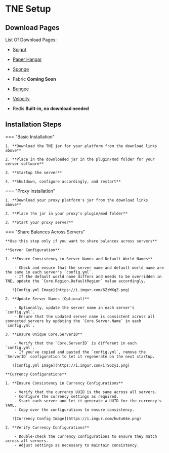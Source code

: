 # TNE Setup

## Download Pages

List Of Download Pages:

- [Spigot](https://www.spigotmc.org/resources/the-new-economy.7805/)

- [Paper Hangar](https://hangar.papermc.io/TNE/TheNewEconomy)

- [Sponge](https://ore.spongepowered.org/TheNewEconomy/TheNewEconomy)

- Fabric **Coming Soon**

- [Bungee](https://ci.codemc.io/job/creatorfromhell/job/TNE/lastBuild/net.tnemc$BungeeCore/)

- [Velocity](https://ci.codemc.io/job/creatorfromhell/job/TNE/lastBuild/net.tnemc$VelocityCore/)

- Redis **Built-in, no download needed**

## Installation Steps

=== "Basic Installation"

    1. **Download the TNE jar for your platform from the download links above**

    2. **Place in the downloaded jar in the plugin/mod folder for your server software**

    3. **Startup the server**

    4. **Shutdown, configure accordingly, and restart**


=== "Proxy Installation"

    1. **Download your proxy platform's jar from the download links above**

    2. **Place the jar in your proxy's plugin/mod folder**

    3. **Start your proxy server**


=== "Share Balances Across Servers"

    **Use this step only if you want to share balances across servers**

    **Server Configuration**

    1. **Ensure Consistency in Server Names and Default World Names**

        - Check and ensure that the server name and default world name are the same in each server's `config.yml`.
        - If the default world name differs and needs to be overridden in TNE, update the `Core.Region.DefaultRegion` value accordingly.

       ![Config.yml Image](https://i.imgur.com/6ZzWXgZ.png)

    2. **Update Server Names (Optional)**

        - Optionally, update the server name in each server's `config.yml`.
        - Ensure that the updated server name is consistent across all connected servers by updating the `Core.Server.Name` in each `config.yml`.

    3. **Ensure Unique Core.ServerID**

        - Verify that the `Core.ServerID` is different in each `config.yml`.
        - If you've copied and pasted the `config.yml`, remove the `ServerID` configuration to let it regenerate on the next startup.

       ![Config.yml Image](https://i.imgur.com/iTS6zyI.png)

    **Currency Configurations**

    1. **Ensure Consistency in Currency Configurations**

        - Verify that the currency UUID is the same across all servers.
        - Configure the currency settings as required.
        - Start each server and let it generate a UUID for the currency's YAML.
        - Copy over the configurations to ensure consistency.

       ![Currency Config Image](https://i.imgur.com/huEu64e.png)

    2. **Verify Currency Configurations**

        - Double-check the currency configurations to ensure they match across all servers.
        - Adjust settings as necessary to maintain consistency.